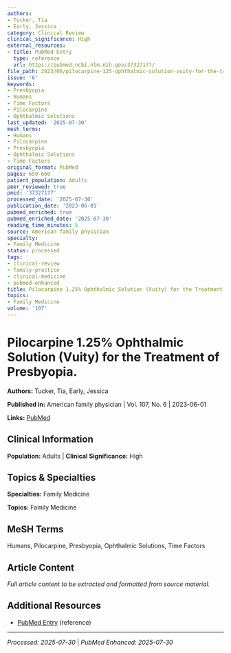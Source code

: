 ```yaml
---
authors:
- Tucker, Tia
- Early, Jessica
category: Clinical Review
clinical_significance: High
external_resources:
- title: PubMed Entry
  type: reference
  url: https://pubmed.ncbi.nlm.nih.gov/37327177/
file_path: 2023/06/pilocarpine-125-ophthalmic-solution-vuity-for-the-treatment.md
issue: '6'
keywords:
- Presbyopia
- Humans
- Time Factors
- Pilocarpine
- Ophthalmic Solutions
last_updated: '2025-07-30'
mesh_terms:
- Humans
- Pilocarpine
- Presbyopia
- Ophthalmic Solutions
- Time Factors
original_format: PubMed
pages: 659-660
patient_population: Adults
peer_reviewed: true
pmid: '37327177'
processed_date: '2025-07-30'
publication_date: '2023-06-01'
pubmed_enriched: true
pubmed_enriched_date: '2025-07-30'
reading_time_minutes: 5
source: American family physician
specialty:
- Family Medicine
status: processed
tags:
- clinical-review
- family-practice
- clinical-medicine
- pubmed-enhanced
title: Pilocarpine 1.25% Ophthalmic Solution (Vuity) for the Treatment of Presbyopia.
topics:
- Family Medicine
volume: '107'
---
```


# Pilocarpine 1.25% Ophthalmic Solution (Vuity) for the Treatment of Presbyopia.

**Authors:** Tucker, Tia, Early, Jessica

**Published in:** American family physician | Vol. 107, No. 6 | 2023-06-01

**Links:** [PubMed](https://pubmed.ncbi.nlm.nih.gov/37327177/)

## Clinical Information

**Population:** Adults | **Clinical Significance:** High

## Topics & Specialties

**Specialties:** Family Medicine

**Topics:** Family Medicine

## MeSH Terms

Humans, Pilocarpine, Presbyopia, Ophthalmic Solutions, Time Factors

## Article Content

*Full article content to be extracted and formatted from source material.*

## Additional Resources

- [PubMed Entry](https://pubmed.ncbi.nlm.nih.gov/37327177/) (reference)

---

*Processed: 2025-07-30* | *PubMed Enhanced: 2025-07-30*
